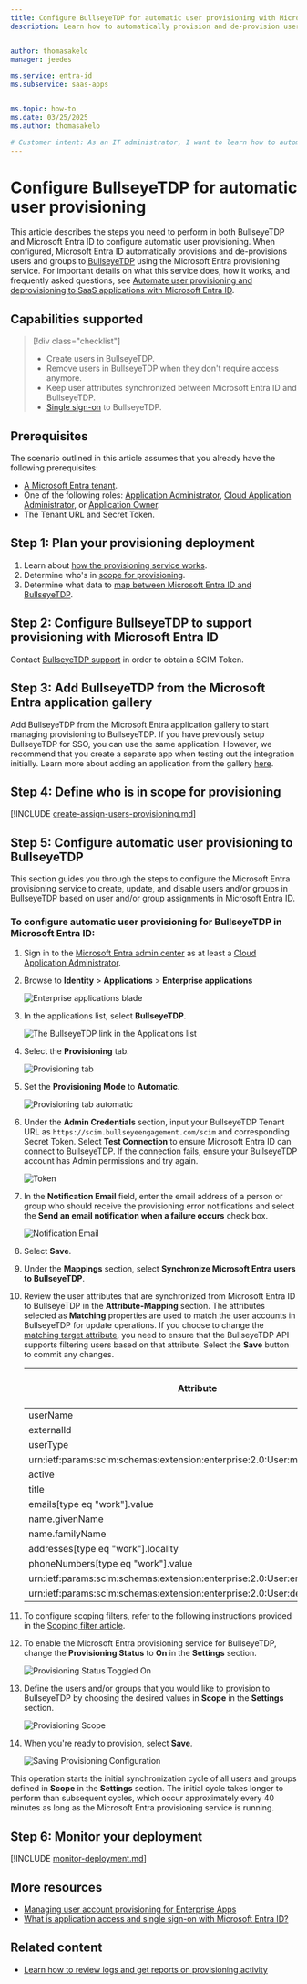 ```yaml
---
title: Configure BullseyeTDP for automatic user provisioning with Microsoft Entra ID
description: Learn how to automatically provision and de-provision user accounts from Microsoft Entra ID to BullseyeTDP.


author: thomasakelo
manager: jeedes

ms.service: entra-id
ms.subservice: saas-apps


ms.topic: how-to
ms.date: 03/25/2025
ms.author: thomasakelo

# Customer intent: As an IT administrator, I want to learn how to automatically provision and deprovision user accounts from Microsoft Entra ID to BullseyeTDP so that I can streamline the user management process and ensure that users have the appropriate access to BullseyeTDP.
---
```


# Configure BullseyeTDP for automatic user provisioning

This article describes the steps you need to perform in both BullseyeTDP and Microsoft Entra ID to configure automatic user provisioning. When configured, Microsoft Entra ID automatically provisions and de-provisions users and groups to [BullseyeTDP](https://www.bullseyeengagement.com/) using the Microsoft Entra provisioning service. For important details on what this service does, how it works, and frequently asked questions, see [Automate user provisioning and deprovisioning to SaaS applications with Microsoft Entra ID](~/identity/app-provisioning/user-provisioning.md). 


## Capabilities supported
> [!div class="checklist"]
> * Create users in BullseyeTDP.
> * Remove users in BullseyeTDP when they don't require access anymore.
> * Keep user attributes synchronized between Microsoft Entra ID and BullseyeTDP.
> * [Single sign-on](bullseyetdp-tutorial.md) to BullseyeTDP.

## Prerequisites

The scenario outlined in this article assumes that you already have the following prerequisites:

* [A Microsoft Entra tenant](~/identity-platform/quickstart-create-new-tenant.md). 
* One of the following roles: [Application Administrator](/entra/identity/role-based-access-control/permissions-reference#application-administrator), [Cloud Application Administrator](/entra/identity/role-based-access-control/permissions-reference#cloud-application-administrator), or [Application Owner](/entra/fundamentals/users-default-permissions#owned-enterprise-applications). 
* The Tenant URL and Secret Token.


## Step 1: Plan your provisioning deployment
1. Learn about [how the provisioning service works](~/identity/app-provisioning/user-provisioning.md).
1. Determine who's in [scope for provisioning](~/identity/app-provisioning/define-conditional-rules-for-provisioning-user-accounts.md).
1. Determine what data to [map between Microsoft Entra ID and BullseyeTDP](~/identity/app-provisioning/customize-application-attributes.md). 

<a name='step-2-configure-bullseyetdp-to-support-provisioning-with-azure-ad'></a>

## Step 2: Configure BullseyeTDP to support provisioning with Microsoft Entra ID
Contact [BullseyeTDP support](mailto:hello@bullseyetdp.com) in order to obtain a SCIM Token.

<a name='step-3-add-bullseyetdp-from-the-azure-ad-application-gallery'></a>

## Step 3: Add BullseyeTDP from the Microsoft Entra application gallery

Add BullseyeTDP from the Microsoft Entra application gallery to start managing provisioning to BullseyeTDP. If you have previously setup BullseyeTDP for SSO, you can use the same application. However, we recommend that you create a separate app when testing out the integration initially. Learn more about adding an application from the gallery [here](~/identity/enterprise-apps/add-application-portal.md). 

## Step 4: Define who is in scope for provisioning 

[!INCLUDE [create-assign-users-provisioning.md](~/identity/saas-apps/includes/create-assign-users-provisioning.md)]

## Step 5: Configure automatic user provisioning to BullseyeTDP 

This section guides you through the steps to configure the Microsoft Entra provisioning service to create, update, and disable users and/or groups in BullseyeTDP based on user and/or group assignments in Microsoft Entra ID.

<a name='to-configure-automatic-user-provisioning-for-bullseyetdp-in-azure-ad'></a>

### To configure automatic user provisioning for BullseyeTDP in Microsoft Entra ID:

1. Sign in to the [Microsoft Entra admin center](https://entra.microsoft.com) as at least a [Cloud Application Administrator](~/identity/role-based-access-control/permissions-reference.md#cloud-application-administrator).
1. Browse to **Identity** > **Applications** > **Enterprise applications**

	![Enterprise applications blade](common/enterprise-applications.png)

1. In the applications list, select **BullseyeTDP**.

	![The BullseyeTDP link in the Applications list](common/all-applications.png)

1. Select the **Provisioning** tab.

	![Provisioning tab](common/provisioning.png)

1. Set the **Provisioning Mode** to **Automatic**.

	![Provisioning tab automatic](common/provisioning-automatic.png)

1. Under the **Admin Credentials** section, input your BullseyeTDP Tenant URL as `https://scim.bullseyeengagement.com/scim` and corresponding Secret Token. Select **Test Connection** to ensure Microsoft Entra ID can connect to BullseyeTDP. If the connection fails, ensure your BullseyeTDP account has Admin permissions and try again.

 	![Token](common/provisioning-testconnection-tenanturltoken.png)

1. In the **Notification Email** field, enter the email address of a person or group who should receive the provisioning error notifications and select the **Send an email notification when a failure occurs** check box.

	![Notification Email](common/provisioning-notification-email.png)

1. Select **Save**.

1. Under the **Mappings** section, select **Synchronize Microsoft Entra users to BullseyeTDP**.

1. Review the user attributes that are synchronized from Microsoft Entra ID to BullseyeTDP in the **Attribute-Mapping** section. The attributes selected as **Matching** properties are used to match the user accounts in BullseyeTDP for update operations. If you choose to change the [matching target attribute](~/identity/app-provisioning/customize-application-attributes.md), you need to ensure that the BullseyeTDP API supports filtering users based on that attribute. Select the **Save** button to commit any changes.

   |Attribute|Type|Supported for filtering|Required by BullseyeTDP|
   |---|---|---|---|
   |userName|String|&check;|&check;
   |externalId|String|&check;|&check;
   |userType|String||&check;
   |urn:ietf:params:scim:schemas:extension:enterprise:2.0:User:manager|Reference||
   |active|Boolean||
   |title|String||&check;
   |emails[type eq "work"].value|String||&check;  
   |name.givenName|String||&check; 
   |name.familyName|String||&check; 
   |addresses[type eq "work"].locality|String||&check;
   |phoneNumbers[type eq "work"].value|String||
   |urn:ietf:params:scim:schemas:extension:enterprise:2.0:User:employeeNumber|String||
   |urn:ietf:params:scim:schemas:extension:enterprise:2.0:User:department|String||&check;  

1. To configure scoping filters, refer to the following instructions provided in the [Scoping filter  article](~/identity/app-provisioning/define-conditional-rules-for-provisioning-user-accounts.md).

1. To enable the Microsoft Entra provisioning service for BullseyeTDP, change the **Provisioning Status** to **On** in the **Settings** section.

	![Provisioning Status Toggled On](common/provisioning-toggle-on.png)

1. Define the users and/or groups that you would like to provision to BullseyeTDP by choosing the desired values in **Scope** in the **Settings** section.

	![Provisioning Scope](common/provisioning-scope.png)

1. When you're ready to provision, select **Save**.

	![Saving Provisioning Configuration](common/provisioning-configuration-save.png)

This operation starts the initial synchronization cycle of all users and groups defined in **Scope** in the **Settings** section. The initial cycle takes longer to perform than subsequent cycles, which occur approximately every 40 minutes as long as the Microsoft Entra provisioning service is running. 

## Step 6: Monitor your deployment

[!INCLUDE [monitor-deployment.md](~/identity/saas-apps/includes/monitor-deployment.md)]

## More resources

* [Managing user account provisioning for Enterprise Apps](~/identity/app-provisioning/configure-automatic-user-provisioning-portal.md)
* [What is application access and single sign-on with Microsoft Entra ID?](~/identity/enterprise-apps/what-is-single-sign-on.md)

## Related content

* [Learn how to review logs and get reports on provisioning activity](~/identity/app-provisioning/check-status-user-account-provisioning.md)

